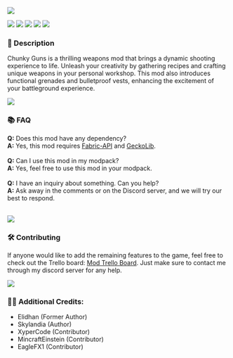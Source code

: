 ![](https://github.com/Project-Alphaa/Chunky-guns/blob/main/banner.png?raw=true)

![](https://img.shields.io/badge/Mod_Loader-Fabric-6a6a6a?style=for-the-badge&labelColor=272727)
[![](https://img.shields.io/badge/-Github-6a6a6a?style=for-the-badge&labelColor=272727&logo=github)](https://github.com/Project-Alphaa/Chunky-Guns)
[![](https://img.shields.io/badge/-Curseforge-6a6a6a?style=for-the-badge&labelColor=272727&logo=curseforge)](https://curseforge.com/minecraft/mc-mods/chunky-guns)
[![](https://img.shields.io/badge/-Modrinth-6a6a6a?style=for-the-badge&labelColor=272727&logo=modrinth)](https://modrinth.com/mod/chunky-guns)
[![](https://img.shields.io/badge/Discord-6a6a6a?style=for-the-badge&labelColor=272727&logo=discord)](https://discord.gg/f83zBET9w5)

### **📘 Description**
Chunky Guns is a thrilling weapons mod that brings a dynamic shooting experience to life. Unleash your creativity by gathering recipes and crafting unique weapons in your personal workshop. This mod also introduces functional grenades and bulletproof vests, enhancing the excitement of your battleground experience.

![](https://i.imgur.com/j8YAnhl.png)

### **📚 FAQ**
**Q:** Does this mod have any dependency?
<br>
**A:** Yes, this mod requires [Fabric-API](https://modrinth.com/mod/fabric-api) and [GeckoLib](https://modrinth.com/mod/geckolib).
<br><br>
**Q:** Can I use this mod in my modpack?
<br>
**A:** Yes, feel free to use this mod in your modpack.
<br><br>
**Q:** I have an inquiry about something. Can you help?
<br>
**A:** Ask away in the comments or on the Discord server, and we will try our best to respond.
<br><br>

![](https://i.imgur.com/j8YAnhl.png)

### **🛠 Contributing**
If anyone would like to add the remaining features to the game, feel free to check out the Trello board: [Mod Trello Board](https://trello.com/b/BmcUb06n/project-slenderman-main). Just make sure to contact me through my discord server for any help.

![](https://i.imgur.com/j8YAnhl.png)

### **🙎‍♂️ Additional Credits:**
- Elidhan (Former Author)
- Skylandia (Author)
- XyperCode (Contributor)
- MincraftEinstein (Contributor)
- EagleFX1 (Contributor)
